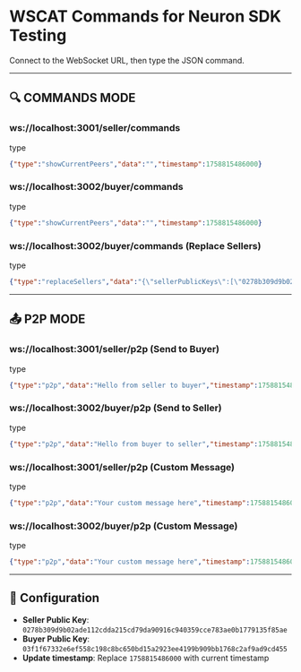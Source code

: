 # WSCAT Commands for Neuron SDK Testing

Connect to the WebSocket URL, then type the JSON command.

---

## 🔍 COMMANDS MODE

### ws://localhost:3001/seller/commands
type
```json
{"type":"showCurrentPeers","data":"","timestamp":1758815486000}
```

### ws://localhost:3002/buyer/commands
type
```json
{"type":"showCurrentPeers","data":"","timestamp":1758815486000}
```

### ws://localhost:3002/buyer/commands (Replace Sellers)
type
```json
{"type":"replaceSellers","data":"{\"sellerPublicKeys\":[\"0278b309d9b02ade112cdda215cd79da90916c940359cce783ae0b1779135f85ae\"]}","timestamp":1758815486000}
```

---

## 📤 P2P MODE

### ws://localhost:3001/seller/p2p (Send to Buyer)
type
```json
{"type":"p2p","data":"Hello from seller to buyer","timestamp":1758815486000,"publicKey":"03f1f67332e6ef558c198c8bc650bd15a2923ee4199b909bb1768c2af9ad9cd455"}
```

### ws://localhost:3002/buyer/p2p (Send to Seller)
type
```json
{"type":"p2p","data":"Hello from buyer to seller","timestamp":1758815486000,"publicKey":"0278b309d9b02ade112cdda215cd79da90916c940359cce783ae0b1779135f85ae"}
```

### ws://localhost:3001/seller/p2p (Custom Message)
type
```json
{"type":"p2p","data":"Your custom message here","timestamp":1758815486000,"publicKey":"03f1f67332e6ef558c198c8bc650bd15a2923ee4199b909bb1768c2af9ad9cd455"}
```

### ws://localhost:3002/buyer/p2p (Custom Message)
type
```json
{"type":"p2p","data":"Your custom message here","timestamp":1758815486000,"publicKey":"0278b309d9b02ade112cdda215cd79da90916c940359cce783ae0b1779135f85ae"}
```

---

## 🔧 Configuration

- **Seller Public Key**: `0278b309d9b02ade112cdda215cd79da90916c940359cce783ae0b1779135f85ae`
- **Buyer Public Key**: `03f1f67332e6ef558c198c8bc650bd15a2923ee4199b909bb1768c2af9ad9cd455`
- **Update timestamp**: Replace `1758815486000` with current timestamp
                   

                                     